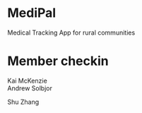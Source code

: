 # MediPal
Medical Tracking App for rural communities

# Member checkin
Kai McKenzie  
Andrew Solbjor

Shu Zhang
